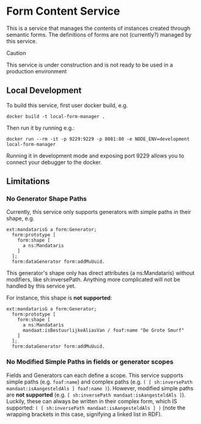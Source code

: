 # Form Content Service

This is a service that manages the contents of instances created through semantic forms. The definitions of forms are not (currently?) managed by this service.

> [!CAUTION]
> This service is under construction and is not ready to be used in a production environment

## Local Development

To build this service, first user docker build, e.g.

```
docker build -t local-form-manager .
```

Then run it by running e.g.:

```
docker run --rm -it -p 9229:9229 -p 8081:80 -e NODE_ENV=development local-form-manager
```

Running it in development mode and exposing port 9229 allows you to connect your debugger to the docker.

## Limitations

### No Generator Shape Paths

Currently, this service only supports generators with simple paths in their shape, e.g.

```
ext:mandatarisG a form:Generator;
  form:prototype [
    form:shape [
      a ns:Mandataris
    ]
  ];
  form:dataGenerator form:addMuUuid.
```

This generator's shape only has direct attributes (a ns:Mandataris) without modifiers, like sh:inversePath. Anything more complicated will not be handled by this service yet.

For instance, this shape is **not supported**:

```
ext:mandatarisG a form:Generator;
  form:prototype [
    form:shape [
      a ns:Mandataris
      mandaat:isBestuurlijkeAliasVan / foaf:name "De Grote Smurf"
    ]
  ];
  form:dataGenerator form:addMuUuid.
```

### No Modified Simple Paths in fields or generator scopes

Fields and Generators can each define a scope. This service supports simple paths (e.g. `foaf:name`) and complex paths (e.g. `( [ sh:inversePath mandaat:isAangesteldAls ] foaf:name )`). However, modified simple paths are **not supported** (e.g. `[ sh:inversePath mandaat:isAangesteldAls ]`). Luckily, these can always be written in their complex form, which IS supported: `( [ sh:inversePath mandaat:isAangesteldAls ] )` (note the wrapping brackets in this case, signifying a linked list in RDF).
